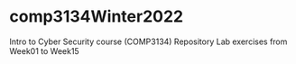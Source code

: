 # comp3134Winter2022
Intro to Cyber Security course (COMP3134) Repository
Lab exercises from Week01 to Week15